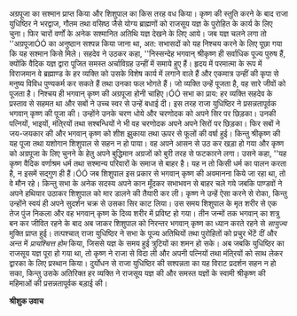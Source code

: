 अग्रपूजा का सश्मान प्राप्त किया और शिशुपाल का किस तरह वध किया। कृष्ण की स्तुति करने के बाद राजा युधिष्ठिर ने भरद्वाज, गौतम तथा वसिष्ठ जैसे योग्य ब्राह्मणों को राजसूय यज्ञ के पुरोहित के कार्य के लिए चुना। फिर चारों वर्णों के अनेक सश्मानित अतिथि यज्ञ देखने के लिए आये। जब यज्ञ चलने लगा तो ''अग्रपूजाÓÓ का अनुष्ठान सश्पन्न किया जाना था, अत: सभासदों को यह निश्चय करने के लिए पूछा गया कि यह सश्मान किसे मिले। सहदेव ने उठकर कहा, ''निस्सन्देह भगवान् श्रीकृष्ण ही सर्वाधिक पूज्य पुरुष हैं, क्योंकि वैदिक यज्ञ द्वारा पूजित समस्त अर्चाविग्रह उन्हीं में समाये हुए हैं। हृदय में परमात्मा के रूप में विराजमान वे ब्रह्माण्ड के हर व्यक्ति को उसके विशेष कार्य में लगाने वाले हैं और एकमात्र उन्हीं की कृपा से मनुष्य विविध पुण्यकर्म कर सकते हैं तथा उनका फल भोगते हैं। जो व्यक्ति उन्हें पूजता है, वह सारे जीवों को पूजता है। निश्चय ही भगवान् कृष्ण की अग्रपूजा होनी चाहिए।ÓÓ सभा का प्राय: हर व्यक्ति सहदेव के प्रस्ताव से सहमत था और सबों ने उच्च स्वर से उन्हें बधाई दी। इस तरह राजा युधिष्ठिर ने प्रसन्नतापूर्वक भगवान् कृष्ण की पूजा की। उन्होंने उनके चरण धोये और चरणोदक को अपने सिर पर छिड़का। उनकी पत्नियों, भाइयों, मंति्रयों तथा सश्बन्धियों ने भी वह चरणोदक अपने अपने सिरों पर छिड़का। फिर सबों ने जय-जयकार की और भगवान् कृष्ण को शीश झुकाया तथा ऊपर से फूलों की वर्षा हुई। किन्तु श्रीकृष्ण की यह पूजा तथा यशोगान शिशुपाल से सहन न हो पाया। वह अपने आसन से उठ कर खड़ा हो गया और कृष्ण को अग्रपूजा के लिए चुनने के हेतु अपने बुद्धिमान अग्रजों को बुरी तरह से फटकारने लगा। उसने कहा, ''यह कृष्ण वैदिक वर्णाश्रम धर्म तथा सश्मान्य परिवारों के समाज से बाहर है। यह न तो किसी धर्म का पालन करता है, न इसमें सद्गुण ही हैं।ÓÓ जब शिशुपाल इस प्रकार से भगवान् कृष्ण की अवमानना किये जा रहा था, तो वे मौन रहे। किन्तु सभा के अनेक सदस्य अपने कान मूँदकर सभाभवन से बाहर चले गये जबकि पाण्डवों ने अपने हथियार उठाकर शिशुपाल को मार डालने की तैयारी कर ली। कृष्ण ने उन्हें ऐसा करने से रोका, किन्तु उन्होंने स्वयं ही अपने सुदर्शन चक्र से उसका सिर काट लिया। उस समय शिशुपाल के मृत शरीर से एक तेज पुंज निकला और वह भगवान् कृष्ण के दिव्य शरीर में प्रविष्ट हो गया। तीन जन्मों तक भगवान् का शत्रु बन कर जीवित रहने के बाद अब जाकर शिशुपाल को निरन्तर भगवान् कृष्ण का ध्यान करते रहने से *सायुज्य* मुक्ति प्राप्त हुई। तत्पश्चात् राजा युधिष्ठिर ने सभा के पूज्य अतिथियों तथा पुरोहितों को प्रचुर भेंटें दीं और अन्त में *प्रायश्चित्त होम* किया, जिससे यज्ञ के समय हुई त्रुटियों का शमन हो सके। अब जबकि युधिष्ठिर का राजसूय यज्ञ पूरा हो गया था, तो कृष्ण ने राजा से विदा ली और अपनी पत्नियों तथा मंति्रयों को साथ लेकर द्वारका के लिए प्रस्थान किया। दुर्योधन से राजा युधिष्ठिर की सश्पन्नता का यह विराट प्रदर्शन सहन न हो सका, किन्तु उसके अतिरिक्त हर व्यक्ति ने राजसूय यज्ञ की और समस्त यज्ञों के स्वामी श्रीकृष्ण की महिमाओं की प्रसन्नतापूर्वक बड़ाई की।  

**श्रीशुक उवाच** 